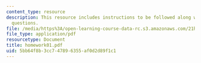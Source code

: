 ```yaml
---
content_type: resource
description: This resource includes instructions to be followed along with the homework
  questions.
file: /media/https%3A/open-learning-course-data-rc.s3.amazonaws.com/21h-802-modern-latin-america-1808-present-revolution-dictatorship-democracy-spring-2005/5bb64f8b3cc747896355af0d2d89f1c1_homework01.pdf
file_type: application/pdf
resourcetype: Document
title: homework01.pdf
uid: 5bb64f8b-3cc7-4789-6355-af0d2d89f1c1
---
```

